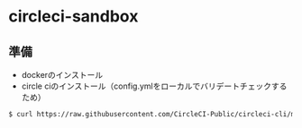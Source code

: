 # circleci-sandbox

## 準備

* dockerのインストール
* circle ciのインストール（config.ymlをローカルでバリデートチェックするため）

``` sh
$ curl https://raw.githubusercontent.com/CircleCI-Public/circleci-cli/master/install.sh --fail --show-error |bash
```